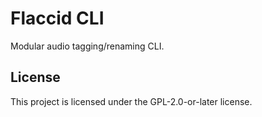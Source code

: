 # Flaccid CLI

Modular audio tagging/renaming CLI.

## License

This project is licensed under the GPL-2.0-or-later license.
